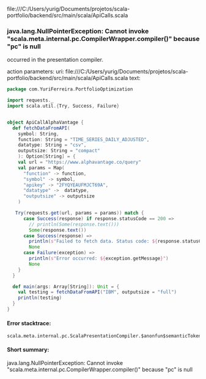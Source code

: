 file:///C:/Users/yurig/Documents/projetos/scala-portfolio/backend/src/main/scala/ApiCalls.scala
### java.lang.NullPointerException: Cannot invoke "scala.meta.internal.pc.CompilerWrapper.compiler()" because "pc" is null

occurred in the presentation compiler.

action parameters:
uri: file:///C:/Users/yurig/Documents/projetos/scala-portfolio/backend/src/main/scala/ApiCalls.scala
text:
```scala
package com.YuriFerreira.PortfolioOptimization

import requests._
import scala.util.{Try, Success, Failure}


object ApiCallAlphaVantage {
  def fetchDataFromAPI(
    symbol: String, 
    function: String = "TIME_SERIES_DAILY_ADJUSTED",
    datatype: String = "csv",
    outputsize: String = "compact"
    ): Option[String] = {
    val url = "https://www.alphavantage.co/query"
    val params = Map(
      "function" -> function, 
      "symbol" -> symbol,  
      "apikey" -> "2FYQYEAUFMJCT69A",
      "datatype" ->  datatype,
      "outputsize" -> outputsize
    )

   Try(requests.get(url, params = params)) match {
      case Success(response) if response.statusCode == 200 =>
        // println(Some(response.text()))
        Some(response.text())
      case Success(response) =>
        println(s"Failed to fetch data. Status code: ${response.statusCode}")
        None
      case Failure(exception) =>
        println(s"Error occurred: ${exception.getMessage}")
        None
    }
  }

  def main(args: Array[String]): Unit = {
    val testing = fetchDataFromAPI("IBM", outputsize = "full")
    println(testing)
  }
}
```



#### Error stacktrace:

```
scala.meta.internal.pc.ScalaPresentationCompiler.$anonfun$semanticTokens$1(ScalaPresentationCompiler.scala:156)
```
#### Short summary: 

java.lang.NullPointerException: Cannot invoke "scala.meta.internal.pc.CompilerWrapper.compiler()" because "pc" is null